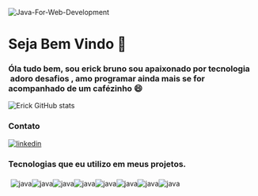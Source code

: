 ![Java-For-Web-Development](https://github.com/Erick-SouDev/alerta-eventos/assets/139890795/79bad535-3560-4fd0-96db-14ff2cd1f360)



<h1>Seja Bem Vindo  💪  </h1> 

### Óla tudo bem, sou erick bruno sou apaixonado por tecnologia  adoro desafios , amo programar ainda mais se for acompanhado de um  cafézinho  😄 
![Erick  GitHub stats](https://github-readme-stats.vercel.app/api?username=Erick-SouDev&show_icons=true&theme=dracula)

###  Contato
[![linkedin](https://img.shields.io/badge/LinkedIn-0077B5?style=for-the-badge&logo=linkedin&logoColor=white)](https://www.linkedin.com/in/erick-bruno/)




### Tecnologias que eu utilizo  em  meus projetos.

<div style="display: flex; padding: 5px"><br/>
 <img align="center" alt="java" src="https://img.shields.io/badge/Java-ED8B00?style=for-the-badge&logo=openjdk&logoColor=white">
  <img align="center"  alt="java" src="https://img.shields.io/badge/Angular-DD0031?style=for-the-badge&logo=angular&logoColor=white">
   <img align="center"  alt="java" src="https://img.shields.io/badge/Bootstrap-563D7C?style=for-the-badge&logo=bootstrap&logoColor=white">
   <img align="center"  alt="java" src="https://img.shields.io/badge/jQuery-0769AD?style=for-the-badge&logo=jquery&logoColor=white">
   <img align="center"  alt="java" src="https://img.shields.io/badge/PostgreSQL-316192?style=for-the-badge&logo=postgresql&logoColor=white">
   <img align="center"  alt="java" src="https://img.shields.io/badge/Spring-6DB33F?style=for-the-badge&logo=spring&logoColor=white">
  <img align="center"  alt="java" src="https://img.shields.io/badge/Eclipse-2C2255?style=for-the-badge&logo=eclipse&logoColor=white">
 <img align="center"  alt="java" src="https://img.shields.io/badge/GIT-E44C30?style=for-the-badge&logo=git&logoColor=white">

</div>

